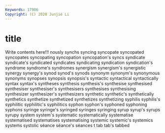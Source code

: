 ```yaml
---
Keywords: 17986
Copyright: (C) 2020 Junjie Li
---
```


# title

Write contents here!!!
nously 
synchs 
syncing 
syncopate 
syncopated 
syncopates
syncopating 
syncopation 
syncopation's 
syncs 
syndicate 
syndicate's 
syndicated 
syndicates 
syndicating 
syndication
syndication's 
syndrome 
syndrome's 
syndromes 
synergism 
synergism's 
synergistic 
synergy 
synergy's 
synod
synod's 
synods 
synonym 
synonym's 
synonymous 
synonyms 
synopses 
synopsis 
synopsis's 
syntactic
syntactical 
syntactically 
syntax 
syntax's 
syntheses 
synthesis 
synthesis's 
synthesise 
synthesised 
synthesiser
synthesiser's 
synthesisers 
synthesises 
synthesising 
synthesizer 
synthesizer's 
synthesizers 
synthetic 
synthetic's 
synthetically
synthetics 
synthetize 
synthetized 
synthetizes 
synthetizing 
syphilis 
syphilis's 
syphilitic 
syphilitic's 
syphilitics
syphon 
syphon's 
syphoned 
syphoning 
syphons 
syringe 
syringe's 
syringed 
syringes 
syringing
syrup 
syrup's 
syrups 
syrupy 
system 
system's 
systematic 
systematically 
systematise 
systematised
systematises 
systematising 
systemic 
systemic's 
systemics 
systems 
systolic 
séance 
séance's 
séances
t 
tab 
tab's 
tabbed 
